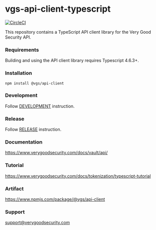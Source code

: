 # vgs-api-client-typescript

[![CircleCI](https://circleci.com/gh/verygoodsecurity/vgs-api-client-typescript.svg?style=svg)](https://github.com/verygoodsecurity/vgs-api-client-typescript)

This repository contains a TypeScript API client library for the Very Good Security API.

### Requirements

Building and using the API client library requires Typescript 4.6.3+.

### Installation

```
npm install @vgs/api-client
```

### Development

Follow [DEVELOPMENT](https://github.com/verygoodsecurity/vgs-api-client-typescript/blob/master/DEVELOPMENT.md) instruction.

### Release

Follow [RELEASE](https://github.com/verygoodsecurity/vgs-api-client-typescript/blob/master/RELEASE.md) instruction.

### Documentation

https://www.verygoodsecurity.com/docs/vault/api/

### Tutorial

https://www.verygoodsecurity.com/docs/tokenization/typescript-tutorial

### Artifact

https://www.npmjs.com/package/@vgs/api-client

### Support

support@verygoodsecurity.com